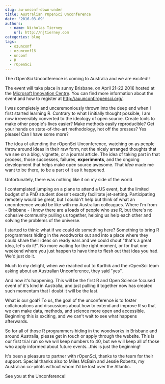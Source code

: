 ```yaml
---
slug: au-unconf-down-under
title: Australian rOpenSci Unconference
date: '2016-03-09'
authors:
  - name: Nicholas Tierney
    url: http://njtierney.com
categories: blog
tags:
  - ozunconf
  - ozunconf16
  - unconf
  - R
  - rOpenSci
---
```


The rOpenSci Unconference is coming to Australia and we are excited!!

The event will take place in sunny Brisbane, on April 21-22 2016 hosted at the [Microsoft Innovation Centre](https://www.microsoftinnovationcenters.com/). You can find more information about the event and how to register at http://auunconf.ropensci.org/.

I was completely and unceremoniously thrown into the deep end when I first started learning R. Contrary to what I initially thought possible, I am now irreversibly converted to the ideology of open source. Create tools to make other people's lives easier? Make methods easily reproducible? Get your hands on state-of-the-art methodology, hot off the presses? Yes please! Can I have some more?

The idea of attending the rOpenSci Unconference, watching on as people throw around ideas in their raw form, not the nicely arranged thoughts that we see on a blog, vignette, or a journal article. The idea of taking part in that process, those successes, failures, **experiments**, and the ongoing development that helps make open source awesome. That *idea* made me want to be there, to be a part of it as it happened.

Unfortunately, there was nothing like it on my side of the world.

I contemplated jumping on a plane to attend a US event, but the limited budget of a PhD student doesn't exactly facilitate jet-setting. Participating remotely would be great, but I couldn't help but think of what an unconference would be like with my Australian colleagues. Where I'm from - Brisbane - I know there are a loads of people who use R, but there's no cohesive community pulling us together, helping us help each other and solving the problems of the universe.

I started to think: what if we could do something here? Something to bring R programmers hiding in the woodworks out and into a place where they could share their ideas on ready ears and we could shout "that's a great idea, let's do it!". No more waiting for the right moment, or for that one weekend where you just happen to have time to flesh out that idea you had. We'd just do it.

Much to my delight, when we reached out to Karthik and the rOpenSci team asking about an Australian Unconference, they said "yes".

And now it's happening. This will be the first R and Open Science focused event of it's kind in Australia, and just pulling it together now has created such momentum that I doubt it will be the last.

What is our goal? To us, the goal of the unconference is to foster collaborations and discussions about how to extend and improve R so that we can make data, methods, and science more open and accessible. Beginning this is exciting, and we can't wait to see what happens afterwards.

So for all of those R programmers hiding in the woodworks in Brisbane and around Australia, please get in touch or apply through the website. This is our first trial run so we will keep numbers to 40, but we will keep all of those who apply informed about future events…this is just the beginning!

It's been a pleasure to partner with rOpenSci, thanks to the team for their support. Special thanks also to Miles McBain and Jessie Roberts, my Australian co-pilots without whom I'd be lost over the Atlantic.

See you at the Unconference!


